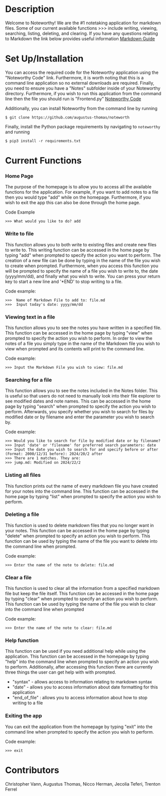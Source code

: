 # Description 
Welcome to Noteworthy! We are the #1 notetaking application for markdown files. Some of our current available functions >>> include writing, viewing, searching, listing, deleting, and clearing. If you have any questions relating to Markdown the link below provides useful information
[Markdown Guide](https://www.markdownguide.org/)

# Set Up/Installation 
You can access the required code for the Noteworthy application using the "Noteworthy Code" link. Furthermore, it is worth noting that this is a command line application so no external downloads are required. Finally, you need to ensure you have a "Notes" subfolder inside of your Noteworthy directory. Furthermore, if you wish to run this application from the command line then the file you should run is "Frontend.py"
[Noteworthy Code](https://github.com/augustus-thomas/noteworthy)

Additionally, you can install Noteworthy from the command line by running
```
$ git clone https://github.com/augustus-thomas/noteworth
```

Finally, install the Python package requirements by navigating to `noteworthy` and running

```
$ pip3 install -r requirements.txt
```

# Current Functions
### Home Page 
The purpose of the homepage is to allow you to access all the available functions for the application. For example, if you want to add notes to a file then you would type "add" while on the homepage. Furthermore, if you wish to exit the app this can also be done through the home page. 

Code Example
```
>>> What would you like to do? add
```

### Write to file 
This function allows you to both write to existing files and create new files to write to. This writing function can be accessed in the home page by typing "add" when prompted to specify the action you want to perform. The creation of a new file can be done by typing in the name of the file you wish to create when prompted. Furthermore, when you access this function you will be prompted to specify the name of a file you wish to write to, the date (yyyy/mm/dd), and finally what you wish to write. You can press your return key to start a new line and '*END' to stop writing to a file. 

Code example: 
```
>>>  Name of Markdown File to add to: file.md
>>>  Input today's date: yyyy/mm/dd
```

### Viewing text in a file 
This function allows you to see the notes you have written in a specified file. This function can be accessed in the home page by typing "view" when prompted to specify the action you wish to perform. In order to view the notes of a file you simply type in the name of the Markdown file you wish to view when prompted and its contents will print to the command line. 

Code example:
```
>>> Input the Markdown File you wish to view: file.md
```

### Searching for a file 
This function allows you to see the notes included in the Notes folder. This is useful so that users do not need to manually look into their file explorer to see modified dates and note names. This can be accessed in the home page by typing "search" when prompted to specify the action you wish to perform. Afterwards, you specify whether you wish to search for files by modified date or by filename and enter the parameter you wish to search by.

Code example:
```
>>> Would you like to search for file by modified date or by filename?
>>> Input 'date' or 'filename' for preferred search parameters: date
>>> Input the date you wish to search for and specify before or after (Format: 2000/12/31 before): 2024/20/2 after
>>> There are 1 matches. They are:
>>> jump.md: Modified on 2024/22/2
```

### Listing all files 
This function prints out the name of every markdown file you have created for your notes into the command line. This function can be accessed in the home page by typing "list" when prompted to specify the action you wish to perform.

### Deleting a file
This function is used to delete markdown files that you no longer want in your notes. This function can be accessed in the home page by typing "delete" when prompted to specify an action you wish to perform. This function can be used by typing the name of the file you want to delete into the command line when prompted. 

Code example:
```
>>> Enter the name of the note to delete: file.md
```

### Clear a file 
This function is used to clear all the information from a specified markdown file but keep the file itself. This function can be accessed in the home page by typing "clear" when prompted to specify an action you wish to perform. This function can be used by typing the name of the file you wish to clear into the command line when prompted 

Code example:
```
>>> Enter the name of the note to clear: file.md
```

### Help function
This function can be used if you need additional help while using the application. This function can be accessed in the homepage by typing "help" into the command line when prompted to specify an action you wish to perform. Additionally, after accessing this function there are currently three things the user can get help with with prompted.
- "syntax" - allows access to information relating to markdown syntax
- "date" - allows you to access information about date formatting for this application
- "end_of_file" : allows you to access information about how to stop writing to a file

### Exiting the app
You can exit the application from the homepage by typing "exit" into the command line when prompted to specify the action you wish to perform. 

Code example:
```
>>> exit
```

# Contributors 
Christopher Vann, Augustus Thomas, Nicco Herman, Jecolia Teferi, Trenton Ferrel


